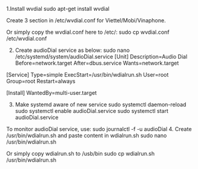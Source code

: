 1.Install wvdial
sudo apt-get install wvdial
 
Create 3 section in /etc/wvdial.conf for Viettel/Mobi/Vinaphone. 

Or simply copy the wvdial.conf here to /etc/: sudo cp wvdial.conf /etc/wvdial.conf


2. Create audioDial service as below:
sudo nano /etc/systemd/system/audioDial.service
[Unit]
Description=Audio Dial
Before=network.target
After=dbus.service
Wants=network.target

[Service]
Type=simple
ExecStart=/usr/bin/wdialrun.sh
User=root
Group=root
Restart=always

[Install]
WantedBy=multi-user.target

3. Make systemd aware of  new service
sudo systemctl daemon-reload
sudo systemctl enable audioDial.service
sudo systemctl start audioDial.service

To monitor audioDial service, use:
sudo journalctl -f -u audioDial
4. Create /usr/bin/wdialrun.sh and paste content in wdialrun.sh
sudo nano /usr/bin/wdialrun.sh

Or simply copy wdialrun.sh to /usb/bin
sudo cp wdialrun.sh /usr/bin/wdialrun.sh


